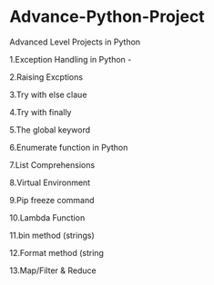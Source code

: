# Advance-Python-Project
Advanced Level Projects in Python 


1.Exception Handling in Python - 

2.Raising Excptions

3.Try with else claue 

4.Try with finally 

5.The global keyword 

6.Enumerate function in Python

7.List Comprehensions 

8.Virtual Environment 

9.Pip freeze command 

10.Lambda Function 

11.bin method (strings)

12.Format method (string

13.Map/Filter & Reduce 


